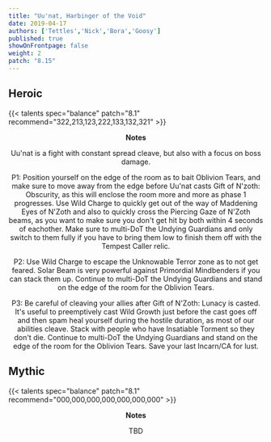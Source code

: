 ```yaml
---
title: "Uu'nat, Harbinger of the Void"
date: 2019-04-17
authors: ['Tettles','Nick','Bora','Goosy']
published: true
showOnFrontpage: false
weight: 2
patch: "8.15"
---
```


## Heroic
 
{{< talents spec="balance" patch="8.1" recommend="322,213,123,222,133,132,321" >}}
<center>
<b>Notes</b>
 
Uu'nat is a fight with constant spread cleave, but also with a focus on boss damage. 

P1: Position yourself on the edge of the room as to bait Oblivion Tears, and make sure to move away from the edge before Uu'nat casts Gift of N'zoth: Obscurity, as this will enclose the room more and more as phase 1 progresses. Use Wild Charge to quickly get out of the way of Maddening Eyes of N'Zoth and also to quickly cross the Piercing Gaze of N'Zoth beams, as you want to make sure you don't get hit by both within 4 seconds of eachother. Make sure to multi-DoT the Undying Guardians and only switch to them fully if you have to bring them low to finish them off with the Tempest Caller relic. 

P2: Use Wild Charge to escape the Unknowable Terror zone as to not get feared. Solar Beam is very powerful against Primordial Mindbenders if you can stack them up. Continue to multi-DoT the Undying Guardians and stand on the edge of the room for the Oblivion Tears.

P3: Be careful of cleaving your allies after Gift of N'Zoth: Lunacy is casted. It's useful to preemptively cast Wild Growth just before the cast goes off and then spam heal yourself during the hostile duration, as most of our abilities cleave. Stack with people who have Insatiable Torment so they don't die. Continue to multi-DoT the Undying Guardians and stand on the edge of the room for the Oblivion Tears. Save your last Incarn/CA for lust.

</center>
 

## Mythic

{{< talents spec="balance" patch="8.1" recommend="000,000,000,000,000,000,000" >}} 
<center>
<b>Notes</b>

TBD

</center>
 
